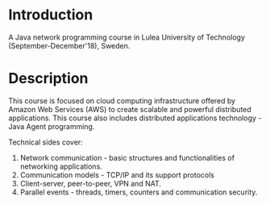 # Introduction
A Java network programming course in Lulea University of Technology (September-December'18), Sweden.

# Description
This course is focused on cloud computing infrastructure offered by Amazon Web Services (AWS) to create scalable and powerful
distributed applications. This course also includes distributed applications technology - Java Agent programming.

Technical sides cover: 
1. Network communication - basic structures and functionalities of networking applications. 
2. Communication models - TCP/IP and its support protocols
3. Client-server, peer-to-peer, VPN and NAT. 
4. Parallel events - threads, timers, counters and communication security.
